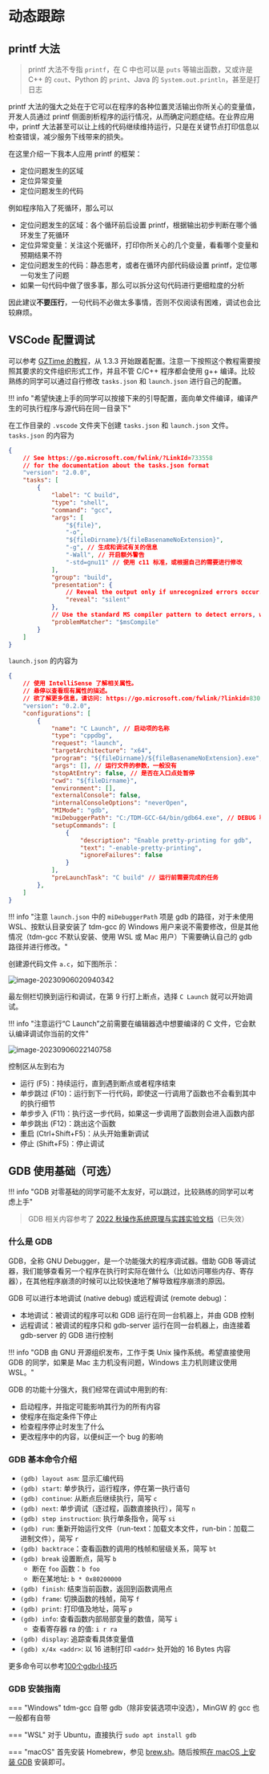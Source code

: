 # 动态跟踪

## printf 大法
> printf 大法不专指 `printf`，在 C 中也可以是 `puts` 等输出函数，又或许是 C++ 的 `cout`、Python 的 `print`、Java 的 `System.out.println`，甚至是打日志

printf 大法的强大之处在于它可以在程序的各种位置灵活输出你所关心的变量值，开发人员通过 printf 侧面剖析程序的运行情况，从而确定问题症结。在业界应用中，printf 大法甚至可以让上线的代码继续维持运行，只是在关键节点打印信息以检查错误，减少服务下线带来的损失。

在这里介绍一下我本人应用 printf 的框架：

- 定位问题发生的区域
- 定位异常变量
- 定位问题发生的代码

例如程序陷入了死循环，那么可以

- 定位问题发生的区域：各个循环前后设置 printf，根据输出初步判断在哪个循环发生了死循环
- 定位异常变量：关注这个死循环，打印你所关心的几个变量，看看哪个变量和预期结果不符
- 定位问题发生的代码：静态思考，或者在循环内部代码级设置 printf，定位哪一句发生了问题
- 如果一句代码中做了很多事，那么可以拆分这句代码进行更细粒度的分析

因此建议**不要压行**，一句代码不必做太多事情，否则不仅阅读有困难，调试也会比较麻烦。

## VSCode 配置调试

可以参考 [GZTime 的教程](https://blog.gztime.cc/posts/2020/6b9b4626/#%E9%85%8D%E7%BD%AE%E6%AD%A5%E9%AA%A4)，从 1.3.3 开始跟着配置。注意一下按照这个教程需要按照其要求的文件组织形式工作，并且不管 C/C++ 程序都会使用 g++ 编译。比较熟练的同学可以通过自行修改 `tasks.json` 和 `launch.json` 进行自己的配置。

!!! info "希望快速上手的同学可以按接下来的引导配置，面向单文件编译，编译产生的可执行程序与源代码在同一目录下"

在工作目录的 `.vscode` 文件夹下创建 `tasks.json` 和 `launch.json` 文件。`tasks.json` 的内容为
```json
{
    // See https://go.microsoft.com/fwlink/?LinkId=733558
    // for the documentation about the tasks.json format
    "version": "2.0.0",
    "tasks": [
        {
            "label": "C build",
            "type": "shell",
            "command": "gcc",
            "args": [
                "${file}",
                "-o", 
                "${fileDirname}/${fileBasenameNoExtension}",
                "-g", // 生成和调试有关的信息
                "-Wall", // 开启额外警告
                "-std=gnu11" // 使用 c11 标准，或根据自己的需要进行修改
            ],
            "group": "build",
            "presentation": {
                // Reveal the output only if unrecognized errors occur.
                "reveal": "silent"
            },
            // Use the standard MS compiler pattern to detect errors, warnings and infos
            "problemMatcher": "$msCompile"
        }
    ]
}
```

`launch.json` 的内容为
```json
{
    // 使用 IntelliSense 了解相关属性。
    // 悬停以查看现有属性的描述。
    // 欲了解更多信息，请访问: https://go.microsoft.com/fwlink/?linkid=830387
    "version": "0.2.0",
    "configurations": [
        {
            "name": "C Launch", // 启动项的名称
            "type": "cppdbg",
            "request": "launch",
            "targetArchitecture": "x64",
            "program": "${fileDirname}/${fileBasenameNoExtension}.exe", // 运行文件的路径
            "args": [], // 运行文件的参数，一般没有
            "stopAtEntry": false, // 是否在入口点处暂停
            "cwd": "${fileDirname}",
            "environment": [],
            "externalConsole": false,
            "internalConsoleOptions": "neverOpen",
            "MIMode": "gdb",
            "miDebuggerPath": "C:/TDM-GCC-64/bin/gdb64.exe", // DEBUG 程序的路径
            "setupCommands": [
                {
                    "description": "Enable pretty-printing for gdb",
                    "text": "-enable-pretty-printing",
                    "ignoreFailures": false
                }
            ],
            "preLaunchTask": "C build" // 运行前需要完成的任务
        },
    ]
}
```

!!! info "注意 `launch.json` 中的 `miDebuggerPath` 项是 gdb 的路径，对于未使用 WSL、按默认目录安装了 tdm-gcc 的 Windows 用户来说不需要修改，但是其他情况（tdm-gcc 不默认安装、使用 WSL 或 Mac 用户）下需要确认自己的 gdb 路径并进行修改。"

创建源代码文件 `a.c`，如下图所示：

![image-20230906020940342](graph/image-20230906020940342.png)

最左侧栏切换到运行和调试，在第 9 行打上断点，选择 `C Launch` 就可以开始调试。

!!! info "注意运行“C Launch”之前需要在编辑器选中想要编译的 C 文件，它会默认编译调试你当前的文件"

![image-20230906022140758](graph/image-20230906022140758.png)

控制区从左到右为

- 运行 (F5)：持续运行，直到遇到断点或者程序结束
- 单步跳过 (F10)：运行到下一行代码，即使这一行调用了函数也不会看到其中的执行细节
- 单步步入 (F11)：执行这一步代码，如果这一步调用了函数则会进入函数内部
- 单步跳出 (F12)：跳出这个函数
- 重启 (Ctrl+Shift+F5)：从头开始重新调试
- 停止 (Shift+F5)：停止调试

## GDB 使用基础（可选）

!!! info "GDB 对零基础的同学可能不太友好，可以跳过，比较熟练的同学可以考虑上手"

> GDB 相关内容参考了 [2022 秋操作系统原理与实践实验文档](https://zju-sec.github.io/os22fall-stu/)（已失效）

### 什么是 GDB

GDB，全称 GNU Debugger，是一个功能强大的程序调试器。借助 GDB 等调试器，我们能够查看另一个程序在执行时实际在做什么（比如访问哪些内存、寄存器），在其他程序崩溃的时候可以比较快速地了解导致程序崩溃的原因。

GDB 可以进行本地调试 (native debug) 或远程调试 (remote debug)：

- 本地调试：被调试的程序可以和 GDB 运行在同一台机器上，并由 GDB 控制
- 远程调试：被调试的程序只和 gdb-server 运行在同一台机器上，由连接着 gdb-server 的 GDB 进行控制

!!! info "GDB 由 GNU 开源组织发布，工作于类 Unix 操作系统。希望直接使用 GDB 的同学，如果是 Mac 主力机没有问题，Windows 主力机则建议使用 WSL。"

GDB 的功能十分强大，我们经常在调试中用到的有:

- 启动程序，并指定可能影响其行为的所有内容
- 使程序在指定条件下停止
- 检查程序停止时发生了什么
- 更改程序中的内容，以便纠正一个 bug 的影响

### GDB 基本命令介绍

- `(gdb) layout asm`: 显示汇编代码
- `(gdb) start`: 单步执行，运行程序，停在第一执行语句
- `(gdb) continue`: 从断点后继续执行，简写 `c`
- `(gdb) next`: 单步调试（逐过程，函数直接执行），简写 `n`
- `(gdb) step instruction`: 执行单条指令，简写 `si`
- `(gdb) run`: 重新开始运行文件（run-text：加载文本文件，run-bin：加载二进制文件），简写 `r`
- `(gdb) backtrace`：查看函数的调用的栈帧和层级关系，简写 `bt`
- `(gdb) break` 设置断点，简写 `b`
    - 断在 `foo` 函数：`b foo`
    - 断在某地址: `b * 0x80200000`
- `(gdb) finish`: 结束当前函数，返回到函数调用点
- `(gdb) frame`: 切换函数的栈帧，简写 `f`
- `(gdb) print`: 打印值及地址，简写 `p`
- `(gdb) info`: 查看函数内部局部变量的数值，简写 `i`
    - 查看寄存器 ra 的值: `i r ra`
- `(gdb) display`: 追踪查看具体变量值
- `(gdb) x/4x <addr>`: 以 16 进制打印 `<addr>` 处开始的 16 Bytes 内容

更多命令可以参考[100个gdb小技巧](https://wizardforcel.gitbooks.io/100-gdb-tips/content/)

### GDB 安装指南

=== "Windows"
    tdm-gcc 自带 gdb（除非安装选项中没选），MinGW 的 gcc 也一般都有自带

=== "WSL"
    对于 Ubuntu，直接执行
    ```
    sudo apt install gdb
    ```

=== "macOS"
    首先安装 Homebrew，参见 [brew.sh](https://brew.sh/)。随后按照[在 macOS 上安装 GDB](https://www.ics.uci.edu/~pattis/common/handouts/macmingweclipse/allexperimental/mac-gdb-install.html) 安装即可。